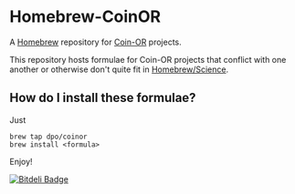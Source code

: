 # Homebrew-CoinOR

A [Homebrew](http://brew.sh) repository for [Coin-OR](http://www.coin-or.org) projects.

This repository hosts formulae for Coin-OR projects that conflict with one another or otherwise don't quite fit in [Homebrew/Science](https://github.com/Homebrew/homebrew-science).

## How do I install these formulae?

Just

    brew tap dpo/coinor
    brew install <formula>

Enjoy!


[![Bitdeli Badge](https://d2weczhvl823v0.cloudfront.net/dpo/homebrew-coinor/trend.png)](https://bitdeli.com/free "Bitdeli Badge")

